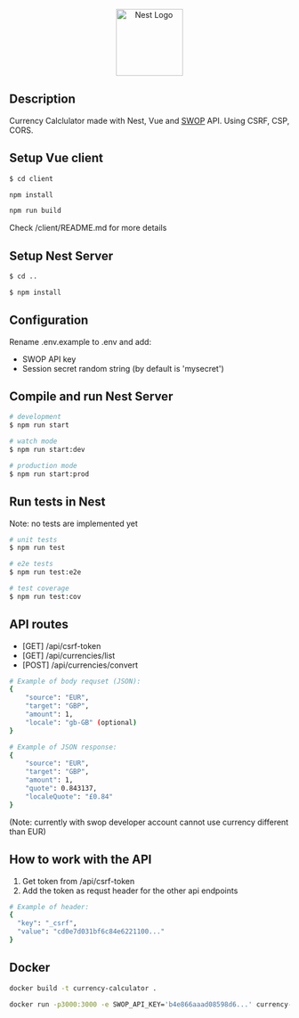 <p align="center">
  <a href="http://nestjs.com/" target="blank"><img src="https://nestjs.com/img/logo-small.svg" width="120" alt="Nest Logo" /></a>
</p>


## Description

 Currency Calclulator made with Nest, Vue and [SWOP](https://swop.cx) API.
 Using CSRF, CSP, CORS.

## Setup Vue client

```bash
$ cd client
```

```sh
npm install
```

```sh
npm run build
```

Check /client/README.md for more details

## Setup Nest Server

```bash
$ cd ..
```

```bash
$ npm install
```

## Configuration

Rename .env.example to .env and add:
- SWOP API key
- Session secret random string (by default is 'mysecret')

## Compile and run Nest Server

```bash
# development
$ npm run start

# watch mode
$ npm run start:dev

# production mode
$ npm run start:prod
```

## Run tests in Nest

Note: no tests are implemented yet

```bash
# unit tests
$ npm run test

# e2e tests
$ npm run test:e2e

# test coverage
$ npm run test:cov
```

## API routes

- [GET] /api/csrf-token
- [GET] /api/currencies/list
- [POST] /api/currencies/convert
```bash
# Example of body requset (JSON):
{
    "source": "EUR",
    "target": "GBP",
    "amount": 1,
    "locale": "gb-GB" (optional)
}
```
```bash
# Example of JSON response:
{
    "source": "EUR",
    "target": "GBP",
    "amount": 1,
    "quote": 0.843137,
    "localeQuote": "£0.84"
}
```
(Note: currently with swop developer account cannot use currency different than EUR)

## How to work with the API

1. Get token from /api/csrf-token
2. Add the token as requst header for the other api endpoints
```bash
# Example of header:
{
  "key": "_csrf",
  "value": "cd0e7d031bf6c84e6221100..."
}
```

## Docker

```bash
docker build -t currency-calculator .
```

```bash
docker run -p3000:3000 -e SWOP_API_KEY='b4e866aaad08598d6...' currency-calculator
```
